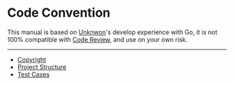 # Code Convention

This manual is based on [Unknwon](https://github.com/Unknwon)'s develop experience with Go, it is not 100% compatible with [Code Review](https://code.google.com/p/go-wiki/wiki/CodeReviewComments), and use on your own risk.

-----

- [Copyright](copyright.md)
- [Project Structure](project_structure.md)
- [Test Cases](test_case.md)
